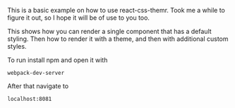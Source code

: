 This is a basic example on how to use react-css-themr. Took me a while to figure it out, so I hope it will be of use to you too.

This shows how you can render a single component that has a default styling. Then how to render it with a theme, and then with additional custom styles.

To run install npm and open it with

`webpack-dev-server` 

After that navigate to 

`localhost:8081`